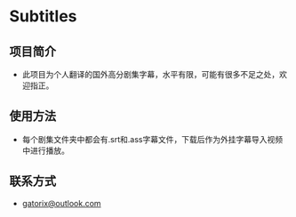 # Subtitles

## 项目简介

+ 此项目为个人翻译的国外高分剧集字幕，水平有限，可能有很多不足之处，欢迎指正。

## 使用方法

+ 每个剧集文件夹中都会有.srt和.ass字幕文件，下载后作为外挂字幕导入视频中进行播放。

## 联系方式

+ gatorix@outlook.com
